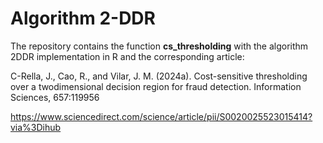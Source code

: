 # Algorithm 2-DDR

The repository contains the function **cs_thresholding** with the algorithm 2DDR implementation in R and the corresponding article:

C-Rella, J., Cao, R., and Vilar, J. M. (2024a). Cost-sensitive thresholding over a twodimensional decision region for fraud detection. Information Sciences, 657:119956

https://www.sciencedirect.com/science/article/pii/S0020025523015414?via%3Dihub
